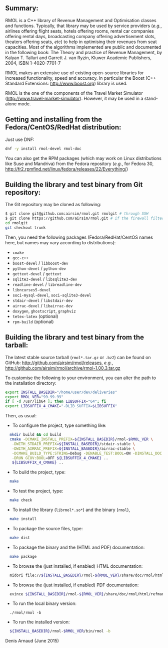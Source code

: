 
Summary:
--------
RMOL is a C++ library of Revenue Management and Optimisation classes 
and functions. Typically, that library may be used by service providers
(_e.g._, airlines offering flight seats, hotels offering rooms, rental car
companies offering rental days, broadcasting company offering advertisement 
slots, theaters offering seats, _etc_) to help in optimising their revenues 
from seat capacities.
Most of the algorithms implemented are public and documented in the 
following book:
The Theory and practice of Revenue Management, by Kalyan T. Talluri and
Garrett J. van Ryzin, Kluwer Academic Publishers, 2004, ISBN 1-4020-7701-7

RMOL makes an extensive use of existing open-source libraries for
increased functionality, speed and accuracy. In particular the
Boost (C++ Standard Extensions: http://www.boost.org) library is used.

RMOL is the one of the components of the Travel Market Simulator
(http://www.travel-market-simulator). However, it may be used in a
stand-alone mode.


Getting and installing from the Fedora/CentOS/RedHat distribution:
------------------------------------------------------------------
Just use DNF:
```bash
dnf -y install rmol-devel rmol-doc
```

You can also get the RPM packages (which may work on Linux
distributions like Suse and Mandriva) from the Fedora repository
(_e.g._, for Fedora 30, 
http://fr2.rpmfind.net/linux/fedora/releases/22/Everything/)


Building the library and test binary from Git repository:
----------------------------------------------------------------
The Git repository may be cloned as following:
```bash
$ git clone git@github.com:airsim/rmol.git rmolgit # through SSH
$ git clone https://github.com/airsim/rmol.git # if the firewall filters SSH
cd rmolgit
git checkout trunk
```

Then, you need the following packages (Fedora/RedHat/CentOS names here, 
but names may vary according to distributions):
* `cmake`
* `gcc-c++`
* `boost-devel` / `libboost-dev`
* `python-devel` / `python-dev`
* `gettext-devel` / `gettext`
* `sqlite3-devel` / `libsqlite3-dev`
* `readline-devel` / `libreadline-dev`
* `libncurses5-devel`
* `soci-mysql-devel`, `soci-sqlite3-devel`
* `stdair-devel` / `libstdair-dev`
* `airrac-devel` / `libairrac-dev`
* `doxygen`, `ghostscript`, `graphviz`
* `tetex-latex` (optional)
* `rpm-build` (optional)


Building the library and test binary from the tarball:
------------------------------------------------------
The latest stable source tarball (`rmol*.tar.gz` or `.bz2`) can be
found on GitHub: http://github.com/airsim/rmol/releases, _e.g._,
http://github.com/airsim/rmol/archive/rmol-1.00.3.tar.gz

To customise the following to your environment, you can alter the path
to the installation directory:
```bash
export INSTALL_BASEDIR="/home/user/dev/deliveries"
export RMOL_VER="99.99.99"
if [ -d /usr/lib64 ]; then LIBSUFFIX="64"; fi
export LIBSUFFIX_4_CMAKE="-DLIB_SUFFIX=$LIBSUFFIX"
```

Then, as usual:
* To configure the project, type something like:
```bash
  mkdir build && cd build
  cmake -DCMAKE_INSTALL_PREFIX=${INSTALL_BASEDIR}/rmol-$RMOL_VER \
   -DWITH_STDAIR_PREFIX=${INSTALL_BASEDIR}/stdair-stable \
   -DWITH_AIRRAC_PREFIX=${INSTALL_BASEDIR}/airrac-stable \
   -DCMAKE_BUILD_TYPE:STRING=Debug -DENABLE_TEST:BOOL=ON -DINSTALL_DOC:BOOL=ON \
   -DRUN_GCOV:BOOL=OFF ${LIBSUFFIX_4_CMAKE} ..
   ${LIBSUFFIX_4_CMAKE} ..
```
* To build the project, type:
```bash
  make
```
* To test the project, type:
```bash
  make check
```
* To install the library (`librmol*.so*`) and the binary (`rmol`),
```bash
  make install
```
* To package the source files, type:
```bash
  make dist
```
* To package the binary and the (HTML and PDF) documentation:
```bash
  make package
```
* To browse the (just installed, if enabled) HTML documentation:
```bash
  midori file://${INSTALL_BASEDIR}/rmol-${RMOL_VER}/share/doc/rmol/html/index.html
```
* To browse the (just installed, if enabled) PDF documentation:
```bash
  evince ${INSTALL_BASEDIR}/rmol-${RMOL_VER}/share/doc/rmol/html/refman.pdf
```
* To run the local binary version:
```
  ./rmol/rmol -b
```
* To run the installed version:
```bash
  ${INSTALL_BASEDIR}/rmol-$RMOL_VER/bin/rmol -b
```

Denis Arnaud (June 2015)

